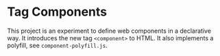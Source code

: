 # Tag Components

This project is an experiment to define web components in a declarative way. It introduces the new tag `<component>` to HTML. It also implements a polyfill, see  `component-polyfill.js`.

